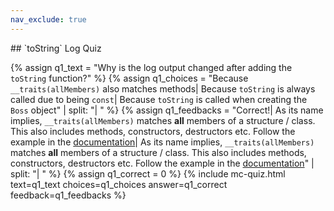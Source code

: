 ```yaml
---
nav_exclude: true
---
```

<link href="https://cdn.jsdelivr.net/npm/bootstrap@5.0.2/dist/css/bootstrap.min.css" rel="stylesheet" integrity="sha384-EVSTQN3/azprG1Anm3QDgpJLIm9Nao0Yz1ztcQTwFspd3yD65VohhpuuCOmLASjC" crossorigin="anonymous">
<script src="https://cdn.jsdelivr.net/npm/bootstrap@5.0.2/dist/js/bootstrap.bundle.min.js" integrity="sha384-MrcW6ZMFYlzcLA8Nl+NtUVF0sA7MsXsP1UyJoMp4YLEuNSfAP+JcXn/tWtIaxVXM" crossorigin="anonymous"></script>
## `toString` Log Quiz

  {% assign q1_text = "Why is the log output changed after adding the `toString` function?" %}
  {% assign q1_choices = "Because `__traits(allMembers)` also matches methods| Because `toString` is always called due to being `const`| Because `toString` is called when creating the `Boss` object" | split: "| " %}
  {% assign q1_feedbacks = "Correct!| As its name implies, `__traits(allMembers)` matches **all** members of a structure / class. This also includes methods, constructors, destructors etc. Follow the example in the [documentation](https://dlang.org/spec/traits.html#allMembers)| As its name implies, `__traits(allMembers)` matches **all** members of a structure / class. This also includes methods, constructors, destructors etc. Follow the example in the [documentation](https://dlang.org/spec/traits.html#allMembers)" | split: "| " %}
  {% assign q1_correct = 0 %}
  {% include mc-quiz.html text=q1_text choices=q1_choices answer=q1_correct feedback=q1_feedbacks %}
